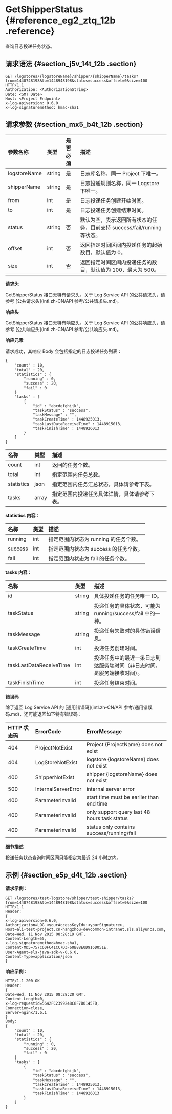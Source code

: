 # GetShipperStatus {#reference_eg2_ztq_12b .reference}

查询日志投递任务状态。

## 请求语法 {#section_j5v_14t_12b .section}

``` {#codeblock_2n5_apz_jpk}
GET /logstores/{logstoreName}/shipper/{shipperName}/tasks?from=1448748198&to=1448948198&status=success&offset=0&size=100 HTTP/1.1
Authorization: <AuthorizationString> 
Date: <GMT Date>
Host: <Project Endpoint>
x-log-apiversion: 0.6.0
x-log-signaturemethod: hmac-sha1
```

## 请求参数 {#section_mx5_b4t_12b .section}

|参数名称|类型|是否必须|描述|
|:---|:-|:---|:-|
|logstoreName|string|是|日志库名称，同一 Project 下唯一。|
|shipperName|string|是|日志投递规则名称，同一 Logstore 下唯一。|
|from|int|是|日志投递任务创建开始时间。|
|to|int|是|日志投递任务创建结束时间。|
|status|string|否|默认为空，表示返回所有状态的任务，目前支持 success/fail/running 等状态。|
|offset|int|否|返回指定时间区间内投递任务的起始数目，默认值为 0。|
|size|int|否|返回指定时间区间内投递任务的数目，默认值为 100，最大为 500。|

 **请求头** 

GetShipperStatus 接口无特有请求头。关于 Log Service API 的公共请求头，请参考 [公共请求头](intl.zh-CN/API 参考/公共请求头.md)。

 **响应头** 

GetShipperStatus 接口无特有响应头。关于 Log Service API 的公共响应头，请参考 [公共响应头](intl.zh-CN/API 参考/公共响应头.md)。

 **响应元素** 

请求成功，其响应 Body 会包括指定的日志投递任务列表：

``` {#codeblock_k29_uiu_de1}
{
    "count" : 10,
    "total" : 20,
    "statistics" : {
        "running" : 0,
        "success" : 20,
        "fail" : 0 
    }
    "tasks" : [
        {
            "id" : "abcdefghijk",
            "taskStatus" : "success",
            "taskMessage" : "",
            "taskCreateTime" : 1448925013,
            "taskLastDataReceiveTime" : 1448915013,
            "taskFinishTime" : 1448926013
        }
    ]
}
```

|名称|类型|描述|
|:-|:-|:-|
|count|int|返回的任务个数。|
|total|int|指定范围内任务总数。|
|statistics|json|指定范围内任务汇总状态，具体请参考下表。|
|tasks|array|指定范围内投递任务具体详情，具体请参考下表。|

 **statistics 内容：** 

|名称|类型|描述|
|:-|:-|:-|
|running|int|指定范围内状态为 running 的任务个数。|
|success|int|指定范围内状态为 success 的任务个数。|
|fail|int|指定范围内状态为 fail 的任务个数。|

 **tasks 内容：** 

|名称|类型|描述|
|:-|:-|:-|
|id|string|具体投递任务的任务唯一 ID。|
|taskStatus|string|投递任务的具体状态，可能为 running/success/fail 中的一种。|
|taskMessage|string|投递任务失败时的具体错误信息。|
|taskCreateTime|int|投递任务创建时间。|
|taskLastDataReceiveTime|int|投递任务中的最近一条日志到达服务端时间（非日志时间，是服务端接收时间）。|
|taskFinishTime|int|投递任务结束时间。|

 **错误码** 

除了返回 Log Service API 的 [通用错误码](intl.zh-CN/API 参考/通用错误码.md)，还可能返回如下特有错误码：

|HTTP 状态码|ErrorCode|ErrorMessage|
|:-------|:--------|:-----------|
|404|ProjectNotExist|Project \{ProjectName\} does not exist|
|404|LogStoreNotExist|logstore \{logstoreName\} does not exist|
|400|ShipperNotExist|shipper \{logstoreName\} does not exist|
|500|InternalServerError|internal server error|
|400|ParameterInvalid|start time must be earlier than end time|
|400|ParameterInvalid|only support query last 48 hours task status|
|400|ParameterInvalid|status only contains success/running/fail|

 **细节描述** 

投递任务状态查询时间区间只能指定为最近 24 小时之内。

## 示例 {#section_e5p_d4t_12b .section}

 **请求示例：** 

``` {#codeblock_3rt_gaw_w4p}
GET /logstores/test-logstore/shipper/test-shipper/tasks?from=1448748198&to=1448948198&status=success&offset=0&size=100 HTTP/1.1
Header:
{
x-log-apiversion=0.6.0, 
Authorization=LOG <yourAccessKeyId>:<yourSignature>, 
Host=ali-test-project.cn-hangzhou-devcommon-intranet.sls.aliyuncs.com, 
Date=Wed, 11 Nov 2015 08:28:19 GMT, 
Content-Length=55, 
x-log-signaturemethod=hmac-sha1, 
Content-MD5=757C60FC41CC7D3F60B88E0D916D051E, 
User-Agent=sls-java-sdk-v-0.6.0, 
Content-Type=application/json
}
```

 **响应示例：** 

``` {#codeblock_d98_hbk_hnm}
HTTP/1.1 200 OK
Header:
{
Date=Wed, 11 Nov 2015 08:28:20 GMT, 
Content-Length=0, 
x-log-requestid=5642FC2399248C8F7B0145FD, 
Connection=close, 
Server=nginx/1.6.1
}
Body:
{
    "count" : 10,
    "total" : 20,
    "statistics" : {
        "running" : 0,
        "success" : 20,
        "fail" : 0 
    }
    "tasks" : [
        {
            "id" : "abcdefghijk",
            "taskStatus" : "success",
            "taskMessage" : "",
            "taskCreateTime" : 1448925013,
            "taskLastDataReceiveTime" : 1448915013,
            "taskFinishTime" : 1448926013
        }
    ]
}
```

